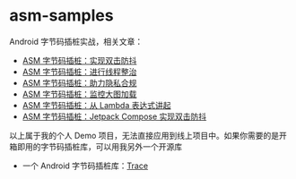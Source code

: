 # asm-samples

Android 字节码插桩实战，相关文章：

- [ASM 字节码插桩：实现双击防抖](https://juejin.cn/post/7042328862872567838)
- [ASM 字节码插桩：进行线程整治](https://juejin.cn/post/7044339202997092383)
- [ASM 字节码插桩：助力隐私合规](https://juejin.cn/post/7046207125785149448)
- [ASM 字节码插桩：监控大图加载](https://juejin.cn/post/7074970389188706318)
- [ASM 字节码插桩：从 Lambda 表达式讲起](https://juejin.cn/post/7151798531672506398)
- [ASM 字节码插桩：Jetpack Compose 实现双击防抖](https://juejin.cn/post/7158061389503250445)

以上属于我的个人 Demo 项目，无法直接应用到线上项目中。如果你需要的是开箱即用的字节码插桩库，可以用我另外一个开源库

- 一个 Android 字节码插桩库：[Trace](https://github.com/leavesCZY/Trace)

